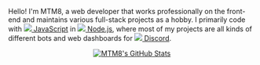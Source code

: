 Hello! I'm MTM8, a web developer that works professionally on the front-end and maintains various full-stack projects as a hobby. I primarily code with [![](https://api.iconify.design/logos:javascript.svg?&height=14) JavaScript](https://nodejs.org/) in [![](https://api.iconify.design/logos:nodejs-icon.svg?&height=14) Node.js](https://nodejs.org/), where most of my projects are all kinds of different bots and web dashboards for [![](https://api.iconify.design/logos:discord.svg?&height=14) Discord](https://discord.com/).

<div align="center">
  <a href="https://github.com/anuraghazra/github-readme-stats">
    <img align="center" src="https://github-readme-stats.vercel.app/api?username=MTM8&count_private=true&show_icons=true" alt="MTM8's GitHub Stats"/>
  </a>
</div>
